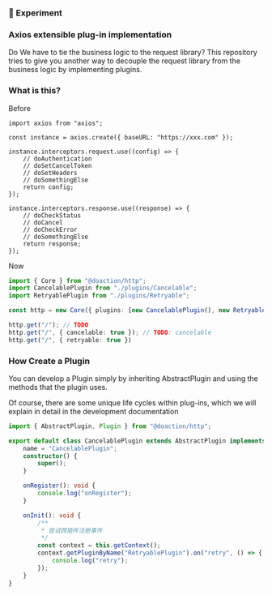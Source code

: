 ### 🧪 Experiment

### Axios extensible plug-in implementation
Do We have to tie the business logic to the request library? This repository tries to give you another way to decouple the request library from the business logic by implementing plugins.

### What is this?
Before
```
import axios from "axios";

const instance = axios.create({ baseURL: "https://xxx.com" });

instance.interceptors.request.use((config) => {
    // doAuthentication
    // doSetCancelToken
    // doSetHeaders
    // doSomethingElse
    return config;
});

instance.interceptors.response.use((response) => {
    // doCheckStatus
    // doCancel
    // doCheckError
    // doSomethingElse
    return response;
});
```

Now
```typescript
import { Core } from "@doaction/http";
import CancelablePlugin from "./plugins/Cancelable";
import RetryablePlugin from "./plugins/Retryable";

const http = new Core({ plugins: [new CancelablePlugin(), new RetryablePlugin()] });

http.get("/"); // TODO
http.get("/", { cancelable: true }); // TODO: cancelable
http.get("/", { retryable: true })
```

### How Create a Plugin
You can develop a Plugin simply by inheriting AbstractPlugin and using the methods that the plugin uses.

Of course, there are some unique life cycles within plug-ins, which we will explain in detail in the development documentation

```typescript
import { AbstractPlugin, Plugin } from "@doaction/http";

export default class CancelablePlugin extends AbstractPlugin implements Plugin {
    name = "CancelablePlugin";
    constructor() {
        super();
    }

    onRegister(): void {
        console.log("onRegister");
    }

    onInit(): void {
        /**
         * 尝试跨插件注册事件
         */
        const context = this.getContext();
        context.getPluginByName("RetryablePlugin").on("retry", () => {
            console.log("retry");
        });
    }
}
```